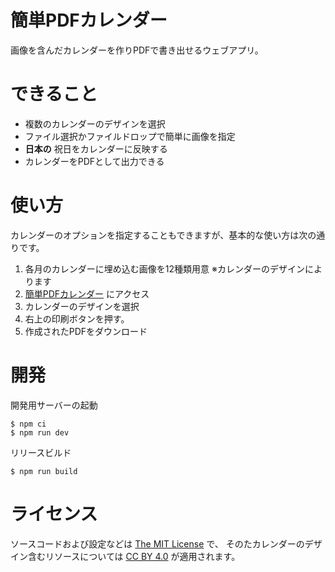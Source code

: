 # 簡単PDFカレンダー

画像を含んだカレンダーを作りPDFで書き出せるウェブアプリ。

# できること

* 複数のカレンダーのデザインを選択
* ファイル選択かファイルドロップで簡単に画像を指定
* **日本の** 祝日をカレンダーに反映する
* カレンダーをPDFとして出力できる

# 使い方

カレンダーのオプションを指定することもできますが、基本的な使い方は次の通りです。

1. 各月のカレンダーに埋め込む画像を12種類用意 ※カレンダーのデザインによります
2. [簡単PDFカレンダー](https://sharkpp.github.io/easy-pdf-calendar/) にアクセス
3. カレンダーのデザインを選択
4. 右上の印刷ボタンを押す。
5. 作成されたPDFをダウンロード

# 開発

開発用サーバーの起動

```console
$ npm ci
$ npm run dev
```

リリースビルド

```console
$ npm run build
```

# ライセンス

ソースコードおよび設定などは [The MIT License](LICENSE.jaJP) で、
そのたカレンダーのデザイン含むリソースについては [CC BY 4.0](LICENSE-resource.jaJP) が適用されます。
